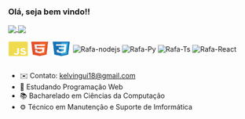 ### Olá, seja bem vindo!!

<div>
<a href="[https://github.com/KelvinGuimaraes/github-readme-stats]">
  <img height=150 align="center" src="https://github-readme-stats.vercel.app/api?username=KelvinGuimaraes&show_icons=true&bg_color=00000000" />
</a>
<a href="[https://github.com/KelvinGuimaraes/convoychat]">
  <img height=150 align="center" src="https://github-readme-stats.vercel.app/api/top-langs?username=KelvinGuimaraes&layout=compact&langs_count=8&card_width=320&bg_color=00000000" />
</a>
</div>

<div style="display: inline_block"><br>
  <img align="center" alt="Rafa-Js" height="30" width="40" src="https://raw.githubusercontent.com/devicons/devicon/master/icons/javascript/javascript-plain.svg">
  <img align="center" alt="Rafa-HTML" height="30" width="40" src="https://raw.githubusercontent.com/devicons/devicon/master/icons/html5/html5-original.svg">
  <img align="center" alt="Rafa-CSS" height="30" width="40" src="https://raw.githubusercontent.com/devicons/devicon/master/icons/css3/css3-original.svg">
  <img align="center" alt="Rafa-nodejs" height="40" width="40" src="https://cdn.jsdelivr.net/gh/devicons/devicon@latest/icons/nodejs/nodejs-original-wordmark.svg">
  <img align="center" alt="Rafa-Py" height="40" width="40" src="https://cdn.jsdelivr.net/gh/devicons/devicon@latest/icons/python/python-original.svg" />
  <img align="center" alt="Rafa-Ts" height="30" width="40" src="https://cdn.jsdelivr.net/gh/devicons/devicon@latest/icons/typescript/typescript-original.svg" />
  <img align="center" alt="Rafa-React" height="40" width="40" src="https://cdn.jsdelivr.net/gh/devicons/devicon@latest/icons/react/react-original-wordmark.svg" />
</div>

##
- ✉️ Contato: kelvingui18@gmail.com
- 🌱 Estudando Programação Web
- 📚 Bacharelado em Ciências da Computação 
- ⚙️ Técnico em Manutenção e Suporte de Imformática
